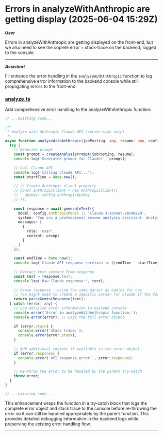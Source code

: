 <!-- Generated by SpecStory -->

# Errors in analyzeWithAnthropic are getting display (2025-06-04 15:29Z)

_**User**_

Errors in analyzeWithAnthropic are getting displayed on the front-end, but we also need to see the coplete error + stack-trace on the backend, logged to the console.

---

_**Assistant**_

I'll enhance the error handling in the `analyzeWithAnthropic` function to log comprehensive error information to the backend console while still propagating errors to the front-end.

### [analyze.ts](file:///Users/michaelpaulukonis/projects/job-posting-analyzer/server/api/analyze.ts)

Add comprehensive error handling to the analyzeWithAnthropic function:

````typescript
// ...existing code...

/**
 * Analyze with Anthropic Claude API (server-side only)
 */
async function analyzeWithAnthropic(jobPosting: any, resume: any, config: any) {
  try {
    // Generate prompt
    const prompt = createAnalysisPrompt(jobPosting, resume);
    console.log('Generated prompt for Claude:', prompt);
    
    // Call Claude API
    console.log('Calling Claude API...');
    const startTime = Date.now();
    
    // // Create Anthropic client properly
    // const anthropicClient = new AnthropicClient({
    //   apiKey: config.anthropicApiKey
    // });
    
    const response = await generateText({
      model: config.anthropicModel || 'claude-3-sonnet-20240229',
      system: "You are a professional resume analysis assistant. Analyze the job posting and resume to identify matches, gaps, and provide suggestions.",
      messages: [
        { 
          role: 'user', 
          content: prompt 
        }
      ]
    });
    
    const endTime = Date.now();
    console.log(`Claude API response received in ${endTime - startTime}ms`);
    
    // Extract text content from response
    const text = response.text;
    console.log('Raw Claude response:', text);
    
    // Parse response - using the same parser as Gemini for now
    // You might need to create a specific parser for Claude if the formats differ
    return parseGeminiResponse(text);
  } catch (error: any) {
    // Log detailed error information to backend console
    console.error('Error in analyzeWithAnthropic function:');
    console.error(error); // Logs the full error object
    
    if (error.stack) {
      console.error('Stack trace:');
      console.error(error.stack);
    }
    
    // Add additional context if available in the error object
    if (error.response) {
      console.error('API response error:', error.response);
    }
    
    // Re-throw the error to be handled by the parent try-catch
    throw error;
  }
}

// ...existing code...
````

This enhancement wraps the function in a try-catch block that logs the complete error object and stack trace to the console before re-throwing the error so it can still be handled appropriately by the parent function. This provides detailed debugging information in the backend logs while preserving the existing error handling flow.

---

